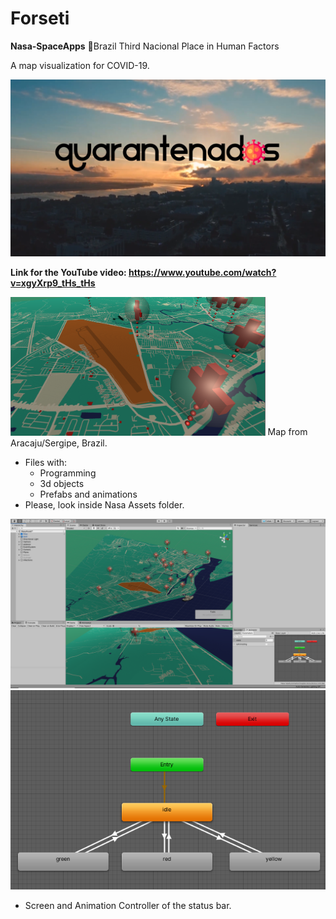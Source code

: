 # Forseti

**Nasa-SpaceApps**
🥉Brazil Third Nacional Place in Human Factors 


A map visualization for COVID-19.

![title](title.png)

**Link for the YouTube video: https://www.youtube.com/watch?v=xgyXrp9_tHs_tHs**



<img src="map.PNG" alt="map" style="zoom:40%;" /> Map from Aracaju/Sergipe, Brazil.

- Files with:
  - Programming
  - 3d objects
  - Prefabs and animations
- Please, look inside Nasa Assets folder.



<img src="window.png" alt="window" style="zoom: 50%;" />

<center><img src="animation.PNG" alt="animation" /></center>

- Screen and Animation Controller of the status bar.
